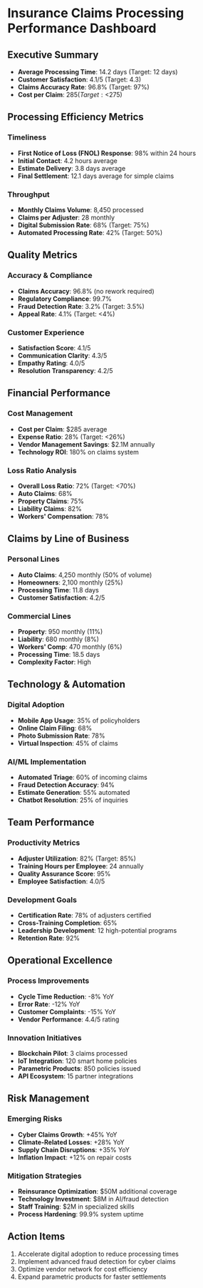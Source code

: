# Insurance Claims Processing Performance Dashboard

## Executive Summary
- **Average Processing Time**: 14.2 days (Target: 12 days)
- **Customer Satisfaction**: 4.1/5 (Target: 4.3)
- **Claims Accuracy Rate**: 96.8% (Target: 97%)
- **Cost per Claim**: $285 (Target: <$275)

## Processing Efficiency Metrics

### Timeliness
- **First Notice of Loss (FNOL) Response**: 98% within 24 hours
- **Initial Contact**: 4.2 hours average
- **Estimate Delivery**: 3.8 days average
- **Final Settlement**: 12.1 days average for simple claims

### Throughput
- **Monthly Claims Volume**: 8,450 processed
- **Claims per Adjuster**: 28 monthly
- **Digital Submission Rate**: 68% (Target: 75%)
- **Automated Processing Rate**: 42% (Target: 50%)

## Quality Metrics

### Accuracy & Compliance
- **Claims Accuracy**: 96.8% (no rework required)
- **Regulatory Compliance**: 99.7%
- **Fraud Detection Rate**: 3.2% (Target: 3.5%)
- **Appeal Rate**: 4.1% (Target: <4%)

### Customer Experience
- **Satisfaction Score**: 4.1/5
- **Communication Clarity**: 4.3/5
- **Empathy Rating**: 4.0/5
- **Resolution Transparency**: 4.2/5

## Financial Performance

### Cost Management
- **Cost per Claim**: $285 average
- **Expense Ratio**: 28% (Target: <26%)
- **Vendor Management Savings**: $2.1M annually
- **Technology ROI**: 180% on claims system

### Loss Ratio Analysis
- **Overall Loss Ratio**: 72% (Target: <70%)
- **Auto Claims**: 68%
- **Property Claims**: 75%
- **Liability Claims**: 82%
- **Workers' Compensation**: 78%

## Claims by Line of Business

### Personal Lines
- **Auto Claims**: 4,250 monthly (50% of volume)
- **Homeowners**: 2,100 monthly (25%)
- **Processing Time**: 11.8 days
- **Customer Satisfaction**: 4.2/5

### Commercial Lines
- **Property**: 950 monthly (11%)
- **Liability**: 680 monthly (8%)
- **Workers' Comp**: 470 monthly (6%)
- **Processing Time**: 18.5 days
- **Complexity Factor**: High

## Technology & Automation

### Digital Adoption
- **Mobile App Usage**: 35% of policyholders
- **Online Claim Filing**: 68%
- **Photo Submission Rate**: 78%
- **Virtual Inspection**: 45% of claims

### AI/ML Implementation
- **Automated Triage**: 60% of incoming claims
- **Fraud Detection Accuracy**: 94%
- **Estimate Generation**: 55% automated
- **Chatbot Resolution**: 25% of inquiries

## Team Performance

### Productivity Metrics
- **Adjuster Utilization**: 82% (Target: 85%)
- **Training Hours per Employee**: 24 annually
- **Quality Assurance Score**: 95%
- **Employee Satisfaction**: 4.0/5

### Development Goals
- **Certification Rate**: 78% of adjusters certified
- **Cross-Training Completion**: 65%
- **Leadership Development**: 12 high-potential programs
- **Retention Rate**: 92%

## Operational Excellence

### Process Improvements
- **Cycle Time Reduction**: -8% YoY
- **Error Rate**: -12% YoY
- **Customer Complaints**: -15% YoY
- **Vendor Performance**: 4.4/5 rating

### Innovation Initiatives
- **Blockchain Pilot**: 3 claims processed
- **IoT Integration**: 120 smart home policies
- **Parametric Products**: 850 policies issued
- **API Ecosystem**: 15 partner integrations

## Risk Management

### Emerging Risks
- **Cyber Claims Growth**: +45% YoY
- **Climate-Related Losses**: +28% YoY
- **Supply Chain Disruptions**: +35% YoY
- **Inflation Impact**: +12% on repair costs

### Mitigation Strategies
- **Reinsurance Optimization**: $50M additional coverage
- **Technology Investment**: $8M in AI/fraud detection
- **Staff Training**: $2M in specialized skills
- **Process Hardening**: 99.9% system uptime

## Action Items
1. Accelerate digital adoption to reduce processing times
2. Implement advanced fraud detection for cyber claims
3. Optimize vendor network for cost efficiency
4. Expand parametric products for faster settlements